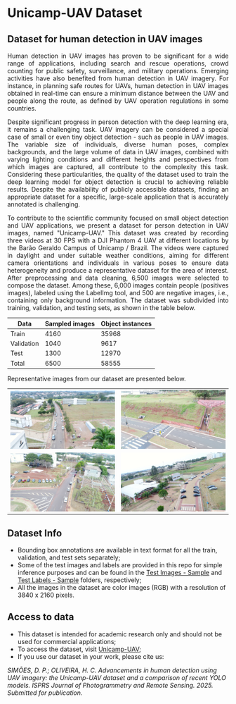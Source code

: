 # Unicamp-UAV Dataset

## Dataset for human detection in UAV images 
<p align="justify">
Human detection in UAV images has proven to be significant for a wide range of applications, including search and rescue operations, crowd counting for public safety, surveillance, and military operations. Emerging activities have also benefited from human detection in UAV imagery. For instance, in planning safe routes for UAVs, human detection in UAV images obtained in real-time can ensure a minimum distance between the UAV and people along the route, as defined by UAV operation regulations in some countries.
</p>
<p align="justify">
Despite significant progress in person detection with the deep learning era, it remains a challenging task. UAV imagery can be considered a special case of small or even tiny object detection - such as people in UAV images. The variable size of individuals, diverse human poses, complex backgrounds, and the large volume of data in UAV images, combined with varying lighting conditions and different heights and perspectives from which images are captured, all contribute to the complexity this task. Considering these particularities, the quality of the dataset used to train the deep learning model for object detection is crucial to achieving reliable results. Despite the availability of publicly accessible datasets, finding an appropriate dataset for a specific, large-scale application that is accurately annotated is challenging. 
</p>
<p align="justify">
To contribute to the scientific community focused on small object detection and UAV applications, we present a dataset for person detection in UAV images, named "Unicamp-UAV." This dataset was created by recording three videos at 30 FPS with a DJI Phantom 4 UAV at different locations by the Barão Geraldo Campus of Unicamp / Brazil. The videos were captured in daylight and under suitable weather conditions, aiming for different camera orientations and individuals in various poses to ensure data heterogeneity and produce a representative dataset for the area of interest. After preprocessing and data cleaning, 6,500 images were selected to compose the dataset. Among these, 6,000 images contain people (positives images), labeled using the LabelImg tool, and 500 are negative images, i.e., containing only background information. The dataset was subdivided into training, validation, and testing sets, as shown in the table below.
</p>

<div align="center">

| Data        | Sampled images | Object instances | 
|-------------|----------------|------------------| 
| Train       | 4160           | 35968            |
| Validation  | 1040           | 9617             |
| Test        | 1300           | 12970            |
| Total       | 6500           | 58555            |

</div>

Representative images from our dataset are presented below.

<table>
  <tr>
    <td><img src="https://github.com/SimoesDP/Unicamp-UAV-Dataset/blob/main/Repository%20figures/DJI_0083_2224.jpg" alt="Descrição 1" width="500"/></td>
    <td><img src="https://github.com/SimoesDP/Unicamp-UAV-Dataset/blob/main/Repository%20figures/DJI_0084_2062.jpg" alt="Descrição 2" width="500"/></td>
  </tr>
  <tr>
    <td><img src="https://github.com/SimoesDP/Unicamp-UAV-Dataset/blob/main/Repository%20figures/DJI_0084_6589.jpg" alt="Descrição 3" width="500"/></td>
    <td><img src="https://github.com/SimoesDP/Unicamp-UAV-Dataset/blob/main/Repository%20figures/DJI_0084_7384.jpg" alt="Descrição 4" width="500"/></td>
  </tr>
</table>


## Dataset Info
- Bounding box annotations are available in text format for all the train, validation, and test sets separately;
- Some of the test images and labels are provided in this repo for simple inference purposes and can be found in the [Test Images - Sample]( https://github.com/SimoesDP/Unicamp-UAV-Dataset/tree/main/Test%20Images%20-%20Sample) and [Test Labels - Sample]( https://github.com/SimoesDP/Unicamp-UAV-Dataset/tree/main/Test%20Labels%20-%20Sample) folders, respectively;
- All the images in the dataset are color images (RGB) with a resolution of 3840 x 2160 pixels.

## Access to data

- This dataset is intended for academic research only and should not be used for commercial applications;
- To access the dataset, visit [Unicamp-UAV](https://drive.google.com/drive/folders/1ZpdnmakLtd6gXynRRjebpSZ1rD3TfehJ?usp=sharing);
- If you use our dataset in your work, please cite us:

_SIMÕES, D. P.; OLIVEIRA, H. C. Advancements in human detection using UAV imagery: the Unicamp-UAV dataset and a comparison of recent YOLO models. ISPRS Journal of Photogrammetry and Remote Sensing. 2025. Submitted for publication._
